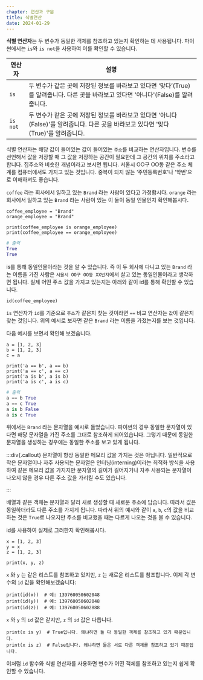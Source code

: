 ```yaml
---
chapter: 연산과 구문
title: 식별연산
date: 2024-01-29
---
```


**식별 연산자**는 두 변수가 동일한 객체를 참조하고 있는지 확인하는 데 사용됩니다. 파이썬에서는 `is`와 `is not`을 사용하여 이를 확인할 수 있습니다.

| 연산자   | 설명                                                                            |
|----------|--------------------------------------------------------------------------------|
| `is`     | 두 변수가 같은 곳에 저장된 정보를 바라보고 있다면 ‘맞다’(True)를 알려줍니다. 다른 곳을 바라보고 있다면 '아니다'(False)를 알려줍니다.  |
| `is not` | 두 변수가 같은 곳에 저장된 정보를 바라보고 있다면 '아니다(False)'를 알려줍니다. 다른 곳을 바라보고 있다면 '맞다(True)'를 알려줍니다.  |

식별 연산자는 해당 값이 들어있는 값이 들어있는 `주소`를 비교하는 연산자입니다. 변수를 선언해서 값을 저장할 때 그 값을 저장하는 공간이 필요한데 그 공간의 위치를 주소라고 합니다. 집주소와 비슷한 개념이라고 보시면 됩니다. 서울시 OO구 OO동 같은 주소 체계를 컴퓨터에서도 가지고 있는 것입니다. 중복이 되지 않는 ‘주민등록번호’나 ‘학번’으로 이해하셔도 좋습니다.

`coffee` 라는 회사에서 일하고 있는 `Brand` 라는 사람이 있다고 가정합시다. `orange` 라는 회사에서 일하고 있는 `Brand` 라는 사람이 있는 이 둘이 동일 인물인지 확인해봅시다.

```python-exec
coffee_employee = "Brand"
orange_employee = "Brand"

print(coffee_employee is orange_employee)
print(coffee_employee == orange_employee)
```

```python
# 출력
True
True
```

is를 통해 동일인물이라는 것을 알 수 있습니다. 즉 이 두 회사에 다니고 있는 `Brand` 라는 이름을 가진 사람은 `서울시 OO구 OO동 XX번지`에서 살고 있는 동일인물이라고 생각하면 됩니다. 실제 어떤 주소 값을 가지고 있는지는 아래와 같이 id를 통해 확인할 수 있습니다.

```python-exec
id(coffee_employee)
```

`is` 연산자가 `id`를 기준으로 `주소`가 같은지 찾는 것이라면 `==` 비교 연산자는 `값`이 같은지 찾는 것입니다. 위의 예시로 보자면 같은 `Brand` 라는 이름을 가졌는지를 보는 것입니다.

다음 예시를 보면서 확인해 보겠습니다.

```python-exec
a = [1, 2, 3]
b = [1, 2, 3]
c = a

print('a == b', a == b)
print('a == c', a == c)
print('a is b', a is b)
print('a is c', a is c)
```

```python
# 출력
a == b True
a == c True
a is b False
a is c True
```

위에서는 `Brand` 라는 문자열을 예시로 들었습니다. 파이썬의 경우 동일한 문자열이 있다면 해당 문자열을 가진 주소를 그대로 참조하게 되어있습니다. 그렇기 때문에 동일한 문자열을 생성하는 경우에는 동일한 주소를 보고 있게 됩니다.

:::div{.callout}
문자열이 항상 동일한 메모리 값을 가지는 것은 아닙니다. 일반적으로 작은 문자열이나 자주 사용되는 문자열은 인터닝(interning)이라는 최적화 방식을 사용하여 같은 메모리 값을 가지지만 문자열의 길이가 길어지거나 자주 사용되는 문자열이 나오지 않을 경우 다른 주소 값을 가리킬 수도 있습니다.

:::

배열과 같은 객체는 문자열과 달리 새로 생성할 때 새로운 주소에 담습니다. 따라서 값은 동일하더라도 다른 주소를 가지게 됩니다. 따라서 위의 예시와 같이 `a`, `b`, `c`의 값을 비교하는 것은 `True`로 나오지만 주소를 비교했을 때는 다르게 나오는 것을 볼 수 있습니다.

id를 사용하여 실제로 그러한지 확인해봅시다.

```python-exec
x = [1, 2, 3]
y = x
z = [1, 2, 3]

print(x, y, z)
```

`x` 와 `y` 는 같은 리스트를 참조하고 있지만, `z` 는 새로운 리스트를 참조합니다. 이제 각 변수의 `id` 값을 확인해보겠습니다:

```python-exec
print(id(x))  # 예: 139760050602048
print(id(y))  # 예: 139760050602048
print(id(z))  # 예: 139760050602888
```

`x` 와 `y` 의 `id` 값은 같지만, `z` 의 `id` 값은 다릅니다.

```python-exec
print(x is y)  # True입니다. 왜냐하면 둘 다 동일한 객체를 참조하고 있기 때문입니다.
print(x is z)  # False입니다. 왜냐하면 둘은 서로 다른 객체를 참조하고 있기 때문입니다.
```

이처럼 `id` 함수와 식별 연산자를 사용하면 변수가 어떤 객체를 참조하고 있는지 쉽게 확인할 수 있습니다.
